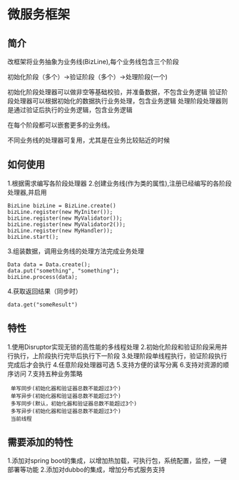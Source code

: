 # 微服务框架
## 简介
改框架将业务抽象为业务线(BizLine),每个业务线包含三个阶段

初始化阶段（多个）->验证阶段（多个）->处理阶段(一个)

初始化阶段处理器可以做非空等基础校验，并准备数据，不包含业务逻辑
验证阶段处理器可以根据初始化的数据执行业务处理，包含业务逻辑
处理阶段处理器则是通过验证后执行的业务逻辑，包含业务逻辑

在每个阶段都可以嵌套更多的业务线。

不同业务线的处理器可复用，尤其是在业务比较贴近的时候
## 如何使用
1.根据需求编写各阶段处理器
2.创建业务线(作为类的属性),注册已经编写的各阶段处理器,并启用

    BizLine bizLine = BizLine.create()
    bizLine.register(new MyIniter());
    bizLine.register(new MyValidator());
    bizLine.register(new MyValidator2());
    bizLine.register(new MyHandler));
    bizLine.start();

3.组装数据，调用业务线的处理方法完成业务处理

    Data data = Data.create();
    data.put("something", "something");
    bizLine.process(data);

4.获取返回结果（同步时）

    data.get("someResult")
    
## 特性
1.使用Disruptor实现无锁的高性能的多线程处理
2.初始化阶段和验证阶段采用并行执行，上阶段执行完毕后执行下一阶段
3.处理阶段单线程执行，验证阶段执行完成后才会执行
4.任意阶段处理器可选
5.支持方便的读写分离
6.支持对资源的顺序访问
7.支持五种业务策略
    
     单写同步(初始化器和验证器总数不能超过3个)
     单写异步(初始化器和验证器总数不能超过3个)
     多写同步(默认，初始化器和验证器总数不能超过3个)
     多写异步(初始化器和验证器总数不能超过3个)
     当前线程

## 需要添加的特性
1.添加对spring boot的集成，以增加热加载，可执行包，系统配置，监控，一键部署等功能
2.添加对dubbo的集成，增加分布式服务支持